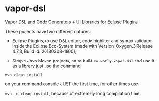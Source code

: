 # vapor-dsl
Vapor DSL and Code Generators + UI Libraries for Eclipse Plugins

These projects have two different natures:

- Eclipse Plugins, to use DSL editor, code highliter and syntax validator inside the Eclipse Eco-System (made with Version: Oxygen.3 Release 4.7.3, Build id: 20180308-1800);

- Simple Java Maven projects, so to build ```co.watly.vapor.dsl``` and use it as a library just use the command

```mvn clean install```

on your command console JUST the first time, for other times use

```mvn -o clean install```, because of extremely long compilation time.
